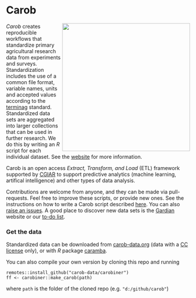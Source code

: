 # Carob

<img align="right" width="350" height="350" src="https://github.com/carob-data/carob/blob/main/misc/img/carob.png">

*Carob* creates reproducible workflows that standardize primary agricultural research data from experiments and surveys. Standardization includes the use of a common file format, variable names, units and accepted values according to the [terminag](https://github.com/controvoc/terminag) standard. Standardized data sets are aggregated into larger collections that can be used in further research. We do this by writing an *R* script for each individual dataset. See the [website](https://carob-data.org) for more information.

Carob is an open access *Extract, Transform, and Load* (ETL) framework supported by [CGIAR](https://www.cgiar.org/initiative/excellence-in-agronomy/) to support predictive analytics (machine learning, artifical intelligence) and other types of data analysis. 

Contributions are welcome from anyone, and they can be made via pull-requests. Feel free to improve these scripts, or provide new ones. See the instructions on how to write a Carob script described [here](https://carob-data.org/contribute/index.html). You can also [raise an issues](https://github.com/carob-data/carob/issues). A good place to discover new data sets is the [Gardian](https://gardian.bigdata.cgiar.org/) website or our [to-do list](https://carob-data.org/contribute/todo.html). 

### Get the data

Standardized data can be downloaded from [carob-data.org](http://carob-data.org) (data with a [CC license](https://carob-data.org/data/licenses.html) only), or with *R* package [caramba](https://github.com/carob-data/caramba). 

You can also compile your own version by cloning this repo and running 

```
remotes::install_github("carob-data/carobiner")
ff <- carobiner::make_carob(path)
```

where `path` is the folder of the cloned repo (e.g. `"d:/github/carob"`)

